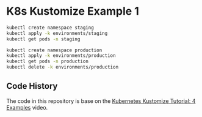 # K8s Kustomize Example 1

```bash t title="ex1"
kubectl create namespace staging
kubectl apply -k environments/staging
kubectl get pods -n staging

kubectl create namespace production
kubectl apply -k environments/production
kubectl get pods -n production
kubectl delete -k environments/production
```
## Code History

The code in this repository is base on the 
[Kubernetes Kustomize Tutorial: 4 Examples](https://youtu.be/LWbbL3jZcgo)
video.

